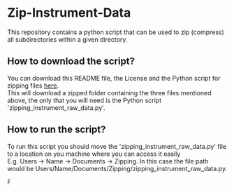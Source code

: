 # Zip-Instrument-Data

This repository contains a python script that can be used to zip (compress) all subdirectories within a given directory. 

## How to download the script?

You can download this README file, the License and the Python script for zipping files [here](https://github.com/Jack-Coutts/Zip-Instrument-Data/archive/refs/tags/v0.1.0.zip).  
This will download a zipped folder containing the three files mentioned above, the only that you will need is the Python script 'zipping_instrument_raw_data.py'. 

## How to run the script?

To run this script you should move the 'zipping_instrument_raw_data.py' file to a location on you machine where you can access it easily   
E.g. Users -> Name -> Documents -> Zipping. In this case the file path would be Users/Name/Documents/Zipping/zipping_instrument_raw_data.py. 

F

